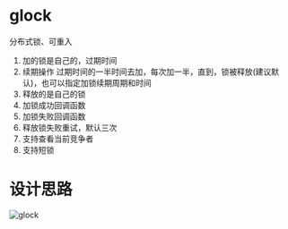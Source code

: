 # glock
分布式锁、可重入

1. 加的锁是自己的，过期时间
2. 续期操作 过期时间的一半时间去加，每次加一半，直到，锁被释放(建议默认)，也可以指定加锁续期周期和时间
3. 释放的是自己的锁
4. 加锁成功回调函数
5. 加锁失败回调函数
6. 释放锁失败重试，默认三次
7. 支持查看当前竞争者
8. 支持短锁

# 设计思路
![glock](https://user-images.githubusercontent.com/43371021/160043878-9616051d-1fac-4b9b-80f3-f371ec8cbf8b.png)
